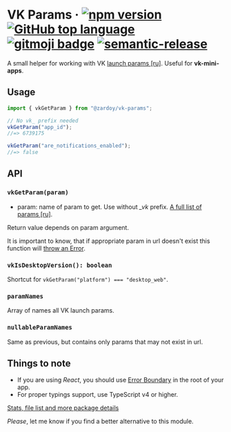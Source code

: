 # VK Params &middot; [![npm version](https://img.shields.io/npm/v/@zardoy/vk-params?color=limegreen)](https://npmjs.com/package/@zardoy/vk-params) [![GitHub top language](https://img.shields.io/github/languages/top/zardoy/vk-params)](https://github.com/zardoy/vk-params/tree/master/src) [![gitmoji badge](https://img.shields.io/badge/gitmoji-%20😜%20😍-FFDD67.svg)](https://github.com/carloscuesta/gitmoji) [![semantic-release](https://img.shields.io/badge/%20%20%F0%9F%93%A6%F0%9F%9A%80-semantic--release-e10079.svg)](https://github.com/semantic-release/semantic-release)

A small helper for working with VK [launch params [ru]](https://vk.com/dev/vk_apps_docs3?f=6.%2B%D0%9F%D0%B0%D1%80%D0%B0%D0%BC%D0%B5%D1%82%D1%80%D1%8B%2B%D0%B7%D0%B0%D0%BF%D1%83%D1%81%D0%BA%D0%B0). Useful for **vk-mini-apps**.

## Usage

```ts
import { vkGetParam } from "@zardoy/vk-params";

// No vk_ prefix needed
vkGetParam("app_id");
//=> 6739175

vkGetParam("are_notifications_enabled");
//=> false
```

## API

### `vkGetParam(param)`

- param: name of param to get. Use without *_vk* prefix. [A full list of params [ru]](https://vk.com/dev/vk_apps_docs3?f=6.%2B%D0%9F%D0%B0%D1%80%D0%B0%D0%BC%D0%B5%D1%82%D1%80%D1%8B%2B%D0%B7%D0%B0%D0%BF%D1%83%D1%81%D0%BA%D0%B0).

Return value depends on param argument.

It is important to know, that if appropriate param in url doesn't exist this function will [throw an Error](https://github.com/zardoy/vk-params/blob/b73581e07f2fe11771fdc6ceb4d6b087a3451aff/src/index.ts#L29).

### `vkIsDesktopVersion(): boolean`

Shortcut for `vkGetParam("platform") === "desktop_web"`.

### `paramNames`

Array of names all VK launch params.

### `nullableParamNames`

Same as previous, but contains only params that may not exist in url.

## Things to note

- If you are using *React*, you should use [Error Boundary](https://ru.reactjs.org/docs/error-boundaries.html) in the root of your app.
- For proper typings support, use TypeScript v4 or higher.

[Stats, file list and more package details](https://yarnpkg.com/package/@zardoy/vk-params)

*Please*, let me know if you find a better alternative to this module.

